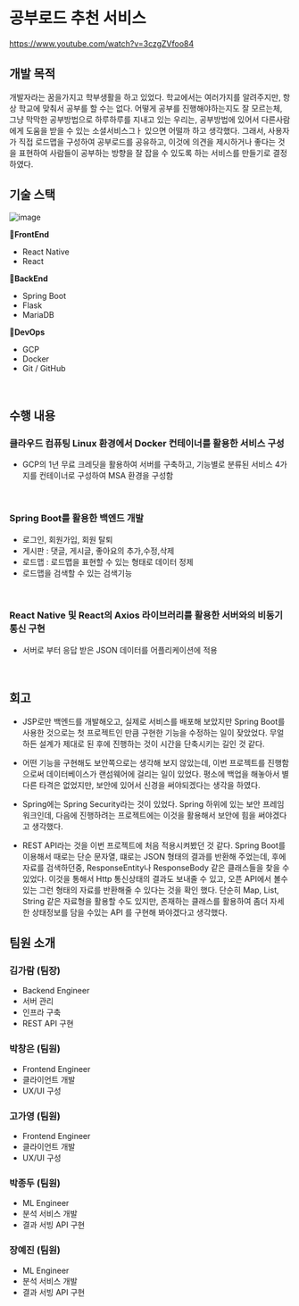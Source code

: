 # 공부로드 추천 서비스
https://www.youtube.com/watch?v=3czgZVfoo84

## 개발 목적
개발자라는 꿈을가지고 학부생활을 하고 있었다. 학교에서는 여러가지를 알려주지만, 항상 학교에 맞춰서 공부를 할 수는 없다.
어떻게 공부를 진행해야하는지도 잘 모르는체, 그냥 막막한 공부방법으로 하루하루를 지내고 있는 우리는, 공부방법에 있어서 다른사람에게 도움을 받을 수 있는 소셜서비스그ㅏ 있으면 어떨까 하고 생각했다. 
그래서, 사용자가 직접 로드맵을 구성하여 공부로드를 공유하고, 이것에 의견을 제시하거나 좋다는 것을 표현하여 사람들이 공부하는 방향을 잘 잡을 수 있도록 하는 서비스를 만들기로 결정하였다.

## 기술 스택

![image](https://user-images.githubusercontent.com/28921379/124345171-4fb95480-dc12-11eb-85e6-c71e188576a3.png)

🍎**FrontEnd**

- React Native
- React

🍏**BackEnd**

- Spring Boot
- Flask
- MariaDB

🔳**DevOps**

- GCP
- Docker
- Git / GitHub

</br>

## 수행 내용
### 클라우드 컴퓨팅 Linux 환경에서 Docker 컨테이너를 활용한 서비스 구성
- GCP의 1년 무료 크레딧을 활용하여 서버를 구축하고, 기능별로 분류된 서비스 4가지를 컨테이너로 구성하여 MSA 환경을 구성함

<br>

### Spring Boot를 활용한 백엔드 개발
- 로그인, 회원가입, 회원 탈퇴
- 게시판 :  댓글, 게시글, 좋아요의 추가,수정,삭제
- 로드맵 : 로드맵을 표현할 수 있는 형태로 데이터 정제
- 로드맵을 검색할 수 있는 검색기능

<br>

### React Native 및 React의 Axios 라이브러리를 활용한 서버와의 비동기 통신 구현
- 서버로 부터 응답 받은 JSON 데이터를 어플리케이션에 적용

<br>

## 회고
- JSP로만 백엔드를 개발해오고, 실제로 서비스를 배포해 보았지만 Spring Boot를 사용한 것으로는 첫 프로젝트인 만큼 구현한 기능을 수정하는 일이 잦았었다.
무얼 하든 설계가 제대로 된 후에 진행하는 것이 시간을 단축시키는 길인 것 같다. 

- 어떤 기능을 구현해도 보안쪽으로는 생각해 보지 않았는데, 이번 프로젝트를 진행함으로써 데이터베이스가 랜섬웨어에 걸리는 일이 있었다. 평소에 백업을 해놓아서 별다른 타격은 없었지만,
보안에 있어서 신경을 써야되겠다는 생각을 하였다. 

- Spring에는 Spring Security라는 것이 있었다. Spring 하위에 있는 보안 프레임워크인데, 다음에 진행하려는 프로젝트에는 이것을 활용해서 보안에 힘을 써야겠다고 생각했다.

- REST API라는 것을 이번 프로젝트에 처음 적용시켜봤던 것 같다. Spring Boot를 이용해서 때로는 단순 문자열, 떄로는 JSON 형태의 결과를 반환해 주었는데, 후에 자료를 검색하던중, ResponseEntity나 ResponseBody 같은 클래스들을 찾을 수 있었다. 
이것을 통해서 Http 통신상태의 결과도 보내줄 수 있고, 오픈 API에서 볼수 있는 그런 형태의 자료를 반환해줄 수 있다는 것을 확인 했다. 단순히 Map, List, String 같은 자료형을 활용할 수도 있지만, 존재하는 클래스를 활용하여 좀더 자세한 상태정보를 담을 수있는 API 를 구현해 봐야겠다고 생각했다. 

## 팀원 소개

### **김가람 (팀장)**

- Backend Engineer
- 서버 관리
- 인프라 구축
- REST API 구현

### **박창은 (팀원)**

- Frontend Engineer
- 클라이언트 개발
- UX/UI 구성

### 고가영 **(팀원)**

- Frontend Engineer
- 클라이언트 개발
- UX/UI 구성

### 박종두 **(팀원)**

- ML Engineer
- 분석 서비스 개발
- 결과 서빙 API 구현

### 장예진 **(팀원)**

- ML Engineer
- 분석 서비스 개발
- 결과 서빙 API 구현
